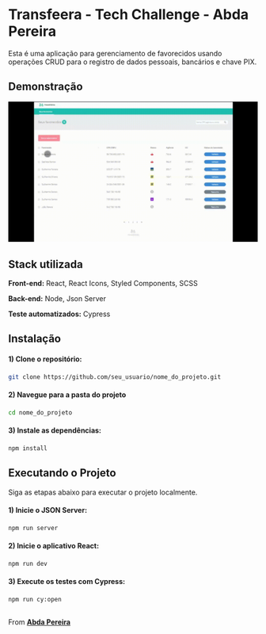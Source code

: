 
# Transfeera - Tech Challenge - Abda Pereira

Esta é uma aplicação para gerenciamento de favorecidos usando operações CRUD para o registro de dados pessoais, bancários e chave PIX.

## Demonstração

![](transfeera-tech-challenge.gif)

## Stack utilizada

**Front-end:** React, React Icons, Styled Components, SCSS

**Back-end:** Node, Json Server

**Teste automatizados:** Cypress

## Instalação

#### 1) Clone o repositório:
```bash
git clone https://github.com/seu_usuario/nome_do_projeto.git
```

#### 2) Navegue para a pasta do projeto
```bash
cd nome_do_projeto
```

#### 3) Instale as dependências:
```bash
npm install
```

## Executando o Projeto

Siga as etapas abaixo para executar o projeto localmente.

#### 1) Inicie o JSON Server:
```bash
npm run server
```

#### 2) Inicie o aplicativo React:
```bash
npm run dev
```

#### 3) Execute os testes com Cypress:
```bash
npm run cy:open
```
##

From **[Abda Pereira](https://abda-pereira.netlify.app/)**

